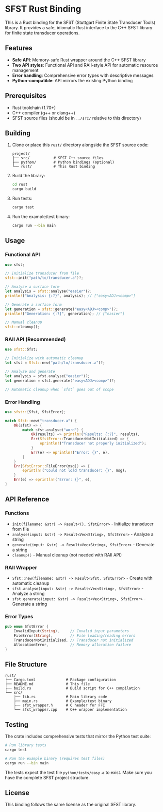 # SFST Rust Binding

This is a Rust binding for the SFST (Stuttgart Finite State Transducer Tools) library. It provides a safe, idiomatic Rust interface to the C++ SFST library for finite state transducer operations.

## Features

- **Safe API**: Memory-safe Rust wrapper around the C++ SFST library
- **Two API styles**: Functional API and RAII-style API for automatic resource management
- **Error handling**: Comprehensive error types with descriptive messages
- **Python-compatible**: API mirrors the existing Python binding

## Prerequisites

- Rust toolchain (1.70+)
- C++ compiler (g++ or clang++)
- SFST source files (should be in `../src/` relative to this directory)

## Building

1. Clone or place this `rust/` directory alongside the SFST source code:
   ```
   project/
   ├── src/           # SFST C++ source files
   ├── python/        # Python bindings (optional)
   └── rust/          # This Rust binding
   ```

2. Build the library:
   ```bash
   cd rust
   cargo build
   ```

3. Run tests:
   ```bash
   cargo test
   ```

4. Run the example/test binary:
   ```bash
   cargo run --bin main
   ```

## Usage

### Functional API

```rust
use sfst;

// Initialize transducer from file
sfst::init("path/to/transducer.a")?;

// Analyze a surface form
let analysis = sfst::analyse("easier")?;
println!("Analysis: {:?}", analysis); // ["easy<ADJ><comp>"]

// Generate a surface form
let generation = sfst::generate("easy<ADJ><comp>")?;
println!("Generation: {:?}", generation); // ["easier"]

// Manual cleanup
sfst::cleanup();
```

### RAII API (Recommended)

```rust
use sfst::Sfst;

// Initialize with automatic cleanup
let sfst = Sfst::new("path/to/transducer.a")?;

// Analyze and generate
let analysis = sfst.analyse("easier")?;
let generation = sfst.generate("easy<ADJ><comp>")?;

// Automatic cleanup when `sfst` goes out of scope
```

### Error Handling

```rust
use sfst::{Sfst, SfstError};

match Sfst::new("transducer.a") {
    Ok(sfst) => {
        match sfst.analyse("word") {
            Ok(results) => println!("Results: {:?}", results),
            Err(SfstError::TransducerNotInitialized) => {
                eprintln!("Transducer not properly initialized");
            }
            Err(e) => eprintln!("Error: {}", e),
        }
    }
    Err(SfstError::FileError(msg)) => {
        eprintln!("Could not load transducer: {}", msg);
    }
    Err(e) => eprintln!("Error: {}", e),
}
```

## API Reference

### Functions

- `init(filename: &str) -> Result<(), SfstError>` - Initialize transducer from file
- `analyse(input: &str) -> Result<Vec<String>, SfstError>` - Analyze a string
- `generate(input: &str) -> Result<Vec<String>, SfstError>` - Generate a string
- `cleanup()` - Manual cleanup (not needed with RAII API)

### RAII Wrapper

- `Sfst::new(filename: &str) -> Result<Sfst, SfstError>` - Create with automatic cleanup
- `sfst.analyse(input: &str) -> Result<Vec<String>, SfstError>` - Analyze a string
- `sfst.generate(input: &str) -> Result<Vec<String>, SfstError>` - Generate a string

### Error Types

```rust
pub enum SfstError {
    InvalidInput(String),     // Invalid input parameters
    FileError(String),        // File loading/reading errors
    TransducerNotInitialized, // Transducer not initialized
    AllocationError,          // Memory allocation failure
}
```

## File Structure

```
rust/
├── Cargo.toml              # Package configuration
├── README.md               # This file
├── build.rs                # Build script for C++ compilation
└── src/
    ├── lib.rs              # Main library code
    ├── main.rs             # Example/test binary
    ├── sfst_wrapper.h      # C header for FFI
    └── sfst_wrapper.cpp    # C++ wrapper implementation
```

## Testing

The crate includes comprehensive tests that mirror the Python test suite:

```bash
# Run library tests
cargo test

# Run the example binary (requires test files)
cargo run --bin main
```

The tests expect the test file `python/tests/easy.a` to exist. Make sure you have the complete SFST project structure.

## License

This binding follows the same license as the original SFST library.
